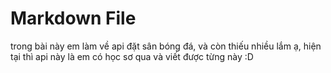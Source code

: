 ﻿# Markdown File

trong bài này em làm về api đặt sân bóng đá, và còn thiếu nhiều lắm ạ, hiện tại thì api này là em có học sơ qua và viết được từng này :D
